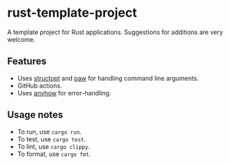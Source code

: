 # rust-template-project

A template project for Rust applications. Suggestions for additions are very welcome.

## Features

 - Uses [structopt](https://docs.rs/structopt/0.3.21/structopt/) and
   [paw](https://docs.rs/paw/1.0.0/paw/) for handling command line arguments.
 - GitHub actions.
 - Uses [anyhow](https://docs.rs/anyhow/1.0.40/anyhow/index.html) for
   error-handling.

## Usage notes

 - To run, use `cargo run`.
 - To test, use `cargo test`.
 - To lint, use `cargo clippy`.
 - To format, use `cargo fmt`.
